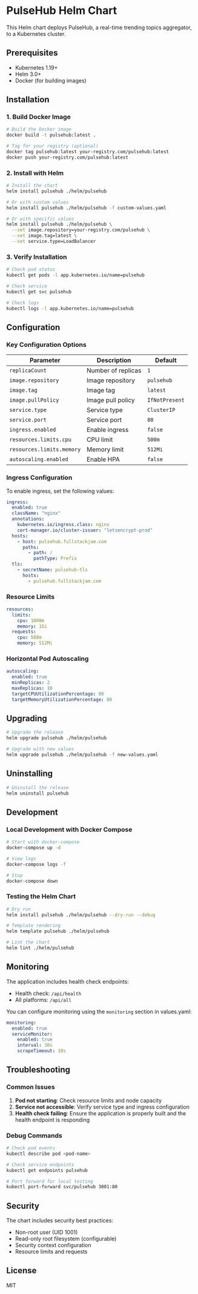 # PulseHub Helm Chart

This Helm chart deploys PulseHub, a real-time trending topics aggregator, to a Kubernetes cluster.

## Prerequisites

- Kubernetes 1.19+
- Helm 3.0+
- Docker (for building images)

## Installation

### 1. Build Docker Image

```bash
# Build the Docker image
docker build -t pulsehub:latest .

# Tag for your registry (optional)
docker tag pulsehub:latest your-registry.com/pulsehub:latest
docker push your-registry.com/pulsehub:latest
```

### 2. Install with Helm

```bash
# Install the chart
helm install pulsehub ./helm/pulsehub

# Or with custom values
helm install pulsehub ./helm/pulsehub -f custom-values.yaml

# Or with specific values
helm install pulsehub ./helm/pulsehub \
  --set image.repository=your-registry.com/pulsehub \
  --set image.tag=latest \
  --set service.type=LoadBalancer
```

### 3. Verify Installation

```bash
# Check pod status
kubectl get pods -l app.kubernetes.io/name=pulsehub

# Check service
kubectl get svc pulsehub

# Check logs
kubectl logs -l app.kubernetes.io/name=pulsehub
```

## Configuration

### Key Configuration Options

| Parameter | Description | Default |
|-----------|-------------|---------|
| `replicaCount` | Number of replicas | `1` |
| `image.repository` | Image repository | `pulsehub` |
| `image.tag` | Image tag | `latest` |
| `image.pullPolicy` | Image pull policy | `IfNotPresent` |
| `service.type` | Service type | `ClusterIP` |
| `service.port` | Service port | `80` |
| `ingress.enabled` | Enable ingress | `false` |
| `resources.limits.cpu` | CPU limit | `500m` |
| `resources.limits.memory` | Memory limit | `512Mi` |
| `autoscaling.enabled` | Enable HPA | `false` |

### Ingress Configuration

To enable ingress, set the following values:

```yaml
ingress:
  enabled: true
  className: "nginx"
  annotations:
    kubernetes.io/ingress.class: nginx
    cert-manager.io/cluster-issuer: "letsencrypt-prod"
  hosts:
    - host: pulsehub.fullstackjam.com
      paths:
        - path: /
          pathType: Prefix
  tls:
    - secretName: pulsehub-tls
      hosts:
        - pulsehub.fullstackjam.com
```

### Resource Limits

```yaml
resources:
  limits:
    cpu: 1000m
    memory: 1Gi
  requests:
    cpu: 500m
    memory: 512Mi
```

### Horizontal Pod Autoscaling

```yaml
autoscaling:
  enabled: true
  minReplicas: 2
  maxReplicas: 10
  targetCPUUtilizationPercentage: 80
  targetMemoryUtilizationPercentage: 80
```

## Upgrading

```bash
# Upgrade the release
helm upgrade pulsehub ./helm/pulsehub

# Upgrade with new values
helm upgrade pulsehub ./helm/pulsehub -f new-values.yaml
```

## Uninstalling

```bash
# Uninstall the release
helm uninstall pulsehub
```

## Development

### Local Development with Docker Compose

```bash
# Start with docker-compose
docker-compose up -d

# View logs
docker-compose logs -f

# Stop
docker-compose down
```

### Testing the Helm Chart

```bash
# Dry run
helm install pulsehub ./helm/pulsehub --dry-run --debug

# Template rendering
helm template pulsehub ./helm/pulsehub

# Lint the chart
helm lint ./helm/pulsehub
```

## Monitoring

The application includes health check endpoints:

- Health check: `/api/health`
- All platforms: `/api/all`

You can configure monitoring using the `monitoring` section in values.yaml:

```yaml
monitoring:
  enabled: true
  serviceMonitor:
    enabled: true
    interval: 30s
    scrapeTimeout: 10s
```

## Troubleshooting

### Common Issues

1. **Pod not starting**: Check resource limits and node capacity
2. **Service not accessible**: Verify service type and ingress configuration
3. **Health check failing**: Ensure the application is properly built and the health endpoint is responding

### Debug Commands

```bash
# Check pod events
kubectl describe pod <pod-name>

# Check service endpoints
kubectl get endpoints pulsehub

# Port forward for local testing
kubectl port-forward svc/pulsehub 3001:80
```

## Security

The chart includes security best practices:

- Non-root user (UID 1001)
- Read-only root filesystem (configurable)
- Security context configuration
- Resource limits and requests

## License

MIT
